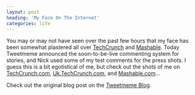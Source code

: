 ```yaml
---
layout: post
heading: 'My Face On The Internet'
categories: life
---
```


You may or may not have seen over the past few hours that my face has been somewhat plastered all over [TechCrunch](http://techcrunch.com) and [Mashable](http://mashable.com). Today Tweetmeme announced the soon-to-be-live commenting system for stories, and Nick used some of my test comments for the press shots. I guess this is a bit egotistical of me, but check out the shots of me on [TechCrunch.com](http://www.techcrunch.com/2009/08/19/what-if-comments-could-be-retweeted-tweetmeme-is-working-on-it/), [Uk.TechCrunch.com](https://web.archive.org/web/20090824023550/http://uk.techcrunch.com/2009/08/19/retweetcom-launches-and-theyre-still-using-tweetmemes-code/), and [Mashable.com](http://mashable.com/2009/08/19/retweet-comments/)...

<!-- Replace missing image from http://media.chris-alexander.co.uk/wp-content/uploads/2009/08/me-on-techcrunch.PNG -->

<!-- Replace missing image from http://media.chris-alexander.co.uk/wp-content/uploads/2009/08/me-on-tc-uk.PNG -->

<!-- Replace missing image from http://media.chris-alexander.co.uk/wp-content/uploads/2009/08/me-on-mashable.PNG -->

Check out the original blog post on the [Tweetmeme Blog](http://web.archive.org/web/20130617072455/http://blog.tweetmeme.com/2009/08/19/comments-are-coming-and-they-can-be-retweeted/).